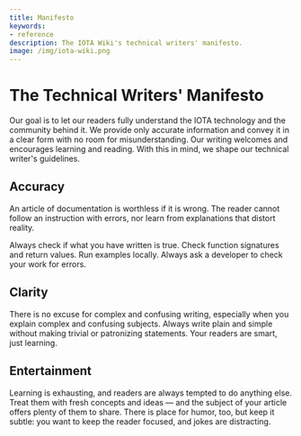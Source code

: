 ```yaml
---
title: Manifesto
keywords:
- reference
description: The IOTA Wiki's technical writers' manifesto.
image: /img/iota-wiki.png
---
```


# The Technical Writers' Manifesto

Our goal is to let our readers fully understand the IOTA technology and the community behind it. We provide only accurate information and convey it in a clear form with no room for misunderstanding. Our writing welcomes and encourages learning and reading. With this in mind, we shape our technical writer's guidelines.

## Accuracy

An article of documentation is worthless if it is wrong. The reader cannot follow an instruction with errors, nor learn from explanations that distort reality.

Always check if what you have written is true. Check function signatures and return values. Run examples locally. Always ask a developer to check your work for errors.

## Clarity

There is no excuse for complex and confusing writing, especially when you explain complex and confusing subjects. Always write plain and simple without making trivial or patronizing statements. Your readers are smart, just learning.

## Entertainment

Learning is exhausting, and readers are always tempted to do anything else. Treat them with fresh concepts and ideas — and the subject of your article offers plenty of them to share. There is place for humor, too, but keep it subtle: you want to keep the reader focused, and jokes are distracting.